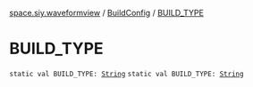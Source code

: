 [space.siy.waveformview](../index.md) / [BuildConfig](index.md) / [BUILD_TYPE](./-b-u-i-l-d_-t-y-p-e.md)

# BUILD_TYPE

`static val BUILD_TYPE: `[`String`](https://kotlinlang.org/api/latest/jvm/stdlib/kotlin/-string/index.html)
`static val BUILD_TYPE: `[`String`](https://kotlinlang.org/api/latest/jvm/stdlib/kotlin/-string/index.html)